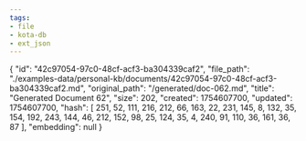 ```yaml
---
tags:
- file
- kota-db
- ext_json
---
```

{
  "id": "42c97054-97c0-48cf-acf3-ba304339caf2",
  "file_path": "./examples-data/personal-kb/documents/42c97054-97c0-48cf-acf3-ba304339caf2.md",
  "original_path": "/generated/doc-062.md",
  "title": "Generated Document 62",
  "size": 202,
  "created": 1754607700,
  "updated": 1754607700,
  "hash": [
    251,
    52,
    111,
    216,
    212,
    66,
    163,
    22,
    231,
    145,
    8,
    132,
    35,
    154,
    192,
    243,
    144,
    46,
    212,
    152,
    98,
    25,
    124,
    35,
    4,
    240,
    91,
    110,
    36,
    161,
    36,
    87
  ],
  "embedding": null
}